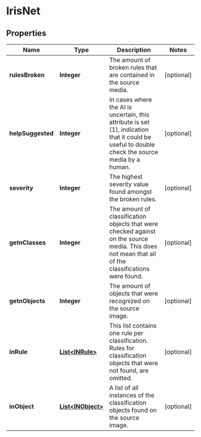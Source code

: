 

# IrisNet

## Properties

Name | Type | Description | Notes
------------ | ------------- | ------------- | -------------
**rulesBroken** | **Integer** | The amount of broken rules that are contained in the source media. |  [optional]
**helpSuggested** | **Integer** | In cases where the AI is uncertain, this attribute is set (1), indication that it could be useful to double check the source media by a human. |  [optional]
**severity** | **Integer** | The highest severity value found amongst the broken rules. |  [optional]
**getnClasses** | **Integer** | The amount of classification objects that were checked against on the source media. This does not mean that all of the classifications were found. |  [optional]
**getnObjects** | **Integer** | The amount of objects that were recognized on the source image. |  [optional]
**inRule** | [**List&lt;INRule&gt;**](INRule.md) | This list contains one rule per classification. Rules for classification objects that were not found, are omitted. |  [optional]
**inObject** | [**List&lt;INObject&gt;**](INObject.md) | A list of all instances of the classification objects found on the source image. |  [optional]




